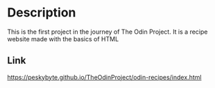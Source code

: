 # Description
This is the first project in the journey of The Odin Project. It is a recipe website made with the basics of HTML

## Link
https://peskybyte.github.io/TheOdinProject/odin-recipes/index.html
